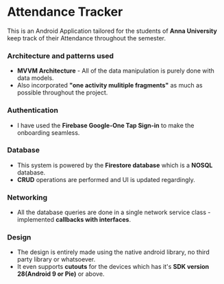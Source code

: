 
# Attendance Tracker

This is an Android Application tailored for the students of **Anna University** keep track of their Attendance throughout the semester.


### Architecture and patterns used

* **MVVM Architecture** - All of the data manipulation is purely done with data models.
* Also incorporated **"one activity mulitiple fragments"** as much as possible throughout the project.

### Authentication

* I have used the **Firebase Google-One Tap Sign-in** to make the onboarding seamless.

### Database

* This system is powered by the **Firestore database** which is a **NOSQL** database.
* **CRUD** operations are performed and UI is updated regardingly.

### Networking 

* All the database queries are done in a single network service class - implemented **callbacks with interfaces**.

### Design

* The design is entirely made using the native android library, no third party library or whatsoever.
* It even supports **cutouts** for the devices which has it's **SDK version 28(Android 9 or Pie)** or above.

